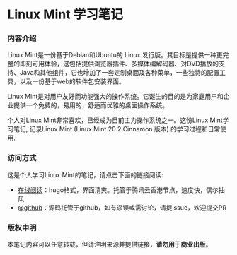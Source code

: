 # Linux Mint 学习笔记

### 内容介绍

Linux Mint是一份基于Debian和Ubuntu的 Linux 发行版。其目标是提供一种更完整的即刻可用体验，这包括提供浏览器插件、多媒体编解码器、对DVD播放的支持、Java和其他组件，它也增加了一套定制桌面及各种菜单，一些独特的配置工具，以及一份基于web的软件包安装界面。

Linux Mint是对用户友好而功能强大的操作系统。它诞生的目的是为家庭用户和企业提供一个免费的，易用的，舒适而优雅的桌面操作系统。

个人对Linux Mint非常喜欢，已经成为目前主力操作系统之一。这份Linux Mint学习笔记, 记录Linux Mint (Linux Mint 20.2 Cinnamon 版本) 的学习过程和日常使用.

### 访问方式

这是个人学习Linux Mint的笔记，请点击下面的链接阅读:

- [在线阅读](https://skyao.io/learning-linux-mint/)：hugo格式，界面清爽。托管于腾讯云香港节点，速度快，偶尔抽风
- [@github](https://github.com/skyao/learning-linux-mint/)：源码托管于github，如有谬误或需讨论，请提issue，欢迎提交PR

### 版权申明

本笔记内容可以任意转载，但请注明来源并提供链接，**请勿用于商业出版**。

